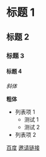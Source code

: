 # 标题 1
## 标题 2
### 标题 3
#### 标题 4

*斜体*

**粗体**

- 列表项 1
  - 测试 1
  - 测试 2
- 列表项 2

[百度](www.baidu.com)
[邀请链接](https://uni-app.bearychat.com/signup/4b3acec776ca0b90982e1b0987f56a5f?inviter_id==bxmrG)
